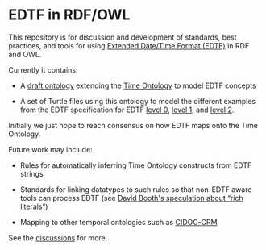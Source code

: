 # EDTF in RDF/OWL

This repository is for discussion and development of standards, best
practices, and tools for using [Extended Date/Time Format
(EDTF)](https://www.loc.gov/standards/datetime/) in RDF and OWL.

Currently it contains:

* A [draft ontology](https://periodo.github.io/edtf-ontology/)
  extending the [Time Ontology](https://www.w3.org/TR/owl-time/) to
  model EDTF concepts

* A set of Turtle files using this ontology to model the different
  examples from the EDTF specification for EDTF [level
  0](cases/level-0#readme), [level 1](cases/level-1#readme), and
  [level 2](cases/level-2#readme).

Initially we just hope to reach consensus on how EDTF maps onto the
Time Ontology.

Future work may include:

* Rules for automatically inferring Time Ontology constructs from EDTF
  strings

* Standards for linking datatypes to such rules so that non-EDTF aware
  tools can process EDTF (see [David Booth's speculation about “rich
  literals”](https://lists.w3.org/Archives/Public/semantic-web/2020Jul/0200.html))

* Mapping to other temporal ontologies such as
  [CIDOC-CRM](http://www.cidoc-crm.org/)

See the [discussions](discussions) for more.
